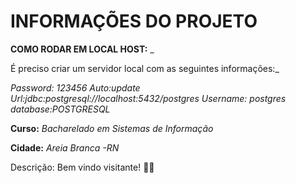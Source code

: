 # INFORMAÇÕES DO PROJETO

**COMO RODAR EM LOCAL HOST:** _

É preciso criar um servidor local com as seguintes informações:_

_Password: 123456_
_Auto:update_
_Url:jdbc:postgresql://localhost:5432/postgres_
_Username: postgres_
_database:POSTGRESQL_


**Curso:** _Bacharelado em Sistemas de Informação_

**Cidade:** _Areia Branca -RN_

Descrição: Bem vindo visitante! :technologist:
